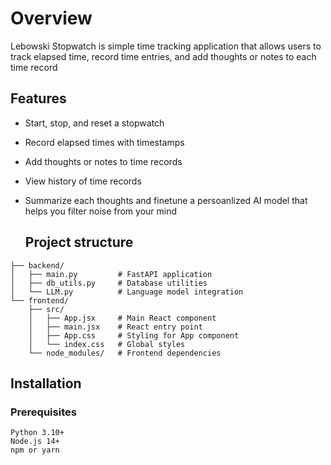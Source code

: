 
# Overview
Lebowski Stopwatch is simple time tracking application that allows users to track elapsed time, record time entries, and add thoughts or notes to each time record

## Features
- Start, stop, and reset a stopwatch
- Record elapsed times with timestamps
- Add thoughts or notes to time records
- View history of time records
- Summarize each thoughts and finetune a persoanlized AI model that helps you filter noise from your mind

  ## Project structure
```
├── backend/
│   ├── main.py         # FastAPI application
│   ├── db_utils.py     # Database utilities
│   └── LLM.py          # Language model integration
└── frontend/
    ├── src/
    │   ├── App.jsx     # Main React component
    │   ├── main.jsx    # React entry point
    │   ├── App.css     # Styling for App component
    │   └── index.css   # Global styles
    └── node_modules/   # Frontend dependencies
```

## Installation
### Prerequisites
```
Python 3.10+
Node.js 14+
npm or yarn
```

